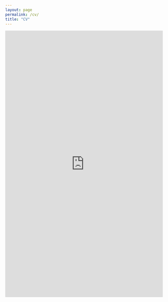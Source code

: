 ```yaml
---
layout: page
permalink: /cv/
title: "CV"
---
```

<!-- 
<a href="https://ant-stephenson.github.io/assets/cv.pdf" class="image fit"></a>
type="application/pdf" -->
<embed src="https://ant-stephenson.github.io/_assets/cv.pdf" width="100%" height="850px"/>
<!-- <object data="https://ant-stephenson.github.io/_assets/cv.pdf" width="100%" height="850px" type="application/pdf"></object> -->
